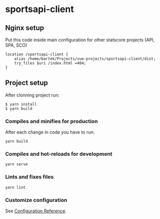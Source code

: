 # sportsapi-client

## Nginx setup

Put this code inside main configuration for other statscore projects (API, SPA, SCO)
```
location /sportsapi-client {
    alias /home/bartek/Projects/vue-projects/sportsapi-client/dist;
    try_files $uri /index.html =404;
}
```
## Project setup
After clonning project run:
```
$ yarn install
$ yarn build
```
### Compiles and minifies for production
After each change in code you have to run:
```
yarn build
```

### Compiles and hot-reloads for development
```
yarn serve
```

### Lints and fixes files
```
yarn lint
```

### Customize configuration
See [Configuration Reference](https://cli.vuejs.org/config/).

